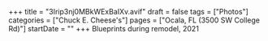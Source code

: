 +++
title = "3Irip3nj0MBkWExBaIXv.avif"
draft = false
tags = ["Photos"]
categories = ["Chuck E. Cheese's"]
pages = ["Ocala, FL (3500 SW College Rd)"]
startDate = ""
+++
Blueprints during remodel, 2021
